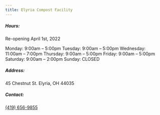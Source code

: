 ```yaml
---
title: Elyria Compost Facility
---
```

##### Hours:

Re-opening April 1st, 2022

Monday: 9:00am – 5:00pm
Tuesday: 9:00am – 5:00pm
Wednesday: 11:00am – 7:00pm
Thursday: 9:00am – 5:00pm
Friday: 9:00am – 5:00pm
Saturday: 9:00am – 2:00pm
Sunday: CLOSED

##### Address:

45 Chestnut St. Elyria, OH 44035

##### Contact:

[(419) 656-9855](tel:419-656-9855)